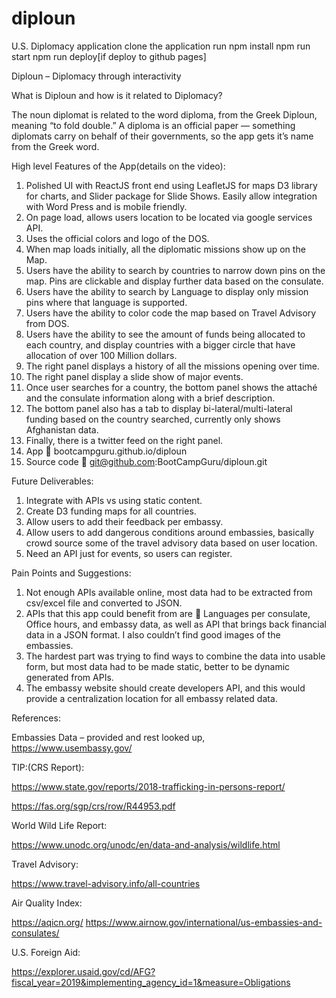 # diploun
U.S. Diplomacy application
clone the application
run npm install
npm run start
npm run deploy[if deploy to github pages]

Diploun – Diplomacy through interactivity

What is Diploun and how is it related to Diplomacy?

The noun diplomat is related to the word diploma, from the Greek Diploun, meaning “to fold double.” A diploma is an official paper — something diplomats carry on behalf of their governments, so the app gets it’s name from the Greek word.

High level Features of the App(details on the video):

1.	Polished UI with ReactJS front end using LeafletJS for maps D3 library for charts, and Slider package for Slide Shows. Easily allow integration with Word Press and is mobile friendly.
2.	 On page load, allows users location to be located via google services API.
3.	Uses the official colors and logo of the DOS.
4.	When map loads initially, all the diplomatic missions show up on the Map.
5.	Users have the ability to search by countries to narrow down pins on the map. Pins are clickable and display further data based on the consulate.
6.	Users have the ability to search by Language to display only mission pins where that language is supported.
7.	Users have the ability to color code the map based on Travel Advisory from DOS.
8.	Users have the ability to see the amount of funds being allocated to each country, and display countries with a bigger circle that have allocation of over 100 Million dollars.
9.	The right panel displays a history of all the missions opening over time.
10.	The right panel display a slide show of major events.
11.	Once user searches for a country, the bottom panel shows the attaché and the consulate information along with a brief description.
12.	The bottom panel also has a tab to display bi-lateral/multi-lateral funding based on the country searched, currently only shows Afghanistan data. 
13.	Finally, there is a twitter feed on the right panel.
14.	App  bootcampguru.github.io/diploun
15.	Source code  git@github.com:BootCampGuru/diploun.git

Future Deliverables:

1.	Integrate with APIs vs using static content.
2.	Create D3 funding maps for all countries.
3.	Allow users to add their feedback per embassy.
4.	Allow users to add dangerous conditions around embassies, basically crowd source some of the travel advisory data based on user location.
5.	Need an API just for events, so users can register.



Pain Points and Suggestions:
1.	Not enough APIs available online, most data had to be extracted from csv/excel file and converted to JSON.
2.	APIs that this app could benefit from are  Languages per consulate, Office hours, and embassy data, as well as API that brings back financial data in a JSON format. I also couldn’t find good images of the embassies.
3.	The hardest part was trying to find ways to combine the data into usable form, but most data had to be made static, better to be dynamic generated from APIs.
4.	The embassy website should create developers API, and this would provide a centralization location for all embassy related data.


References:

Embassies Data – provided and rest looked up, https://www.usembassy.gov/


TIP:(CRS Report):

https://www.state.gov/reports/2018-trafficking-in-persons-report/

https://fas.org/sgp/crs/row/R44953.pdf

World Wild Life Report:

https://www.unodc.org/unodc/en/data-and-analysis/wildlife.html

Travel Advisory:

https://www.travel-advisory.info/all-countries

Air Quality Index:

https://aqicn.org/
https://www.airnow.gov/international/us-embassies-and-consulates/


U.S. Foreign Aid:

https://explorer.usaid.gov/cd/AFG?fiscal_year=2019&implementing_agency_id=1&measure=Obligations
